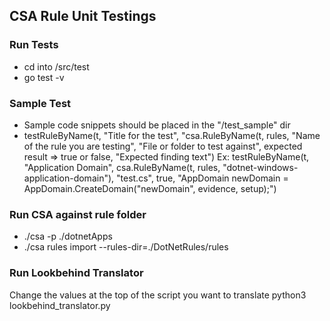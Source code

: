 ## CSA Rule Unit Testings ##

### Run Tests ###
- cd into /src/test
- go test -v

### Sample Test ###

- Sample code snippets should be placed in the "/test_sample" dir
- testRuleByName(t, "Title for the test", "csa.RuleByName(t, rules, "Name of the rule you are testing", "File or folder to test against", expected result => true or false, "Expected finding text")
Ex: testRuleByName(t, "Application Domain", csa.RuleByName(t, rules, "dotnet-windows-application-domain"), "test.cs", true, "AppDomain newDomain = AppDomain.CreateDomain(\"newDomain\", evidence, setup);")

### Run CSA against rule folder ###
- ./csa -p ./dotnetApps
- ./csa rules import --rules-dir=./DotNetRules/rules

### Run Lookbehind Translator ###
Change the values at the top of the script you want to translate
python3 lookbehind_translator.py